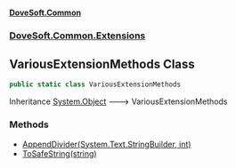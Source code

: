 #### [DoveSoft.Common](./index.md 'index')
### [DoveSoft.Common.Extensions](./DoveSoft-Common-Extensions.md 'DoveSoft.Common.Extensions')
## VariousExtensionMethods Class
  
```csharp
public static class VariousExtensionMethods
```
Inheritance [System.Object](https://docs.microsoft.com/en-us/dotnet/api/System.Object 'System.Object') &#129106; VariousExtensionMethods  
### Methods
- [AppendDivider(System.Text.StringBuilder, int)](./DoveSoft-Common-Extensions-VariousExtensionMethods-AppendDivider(System-Text-StringBuilder_int).md 'DoveSoft.Common.Extensions.VariousExtensionMethods.AppendDivider(System.Text.StringBuilder, int)')
- [ToSafeString(string)](./DoveSoft-Common-Extensions-VariousExtensionMethods-ToSafeString(string).md 'DoveSoft.Common.Extensions.VariousExtensionMethods.ToSafeString(string)')
